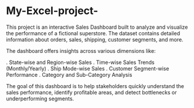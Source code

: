 # My-Excel-project-
This project is an interactive Sales Dashboard built to analyze and visualize the performance of a fictional superstore. The dataset contains detailed information about orders, sales, shipping, customer segments, and more.

The dashboard offers insights across various dimensions like:

. State-wise and Region-wise Sales
. Time-wise Sales Trends (Monthly/Yearly)
. Ship Mode-wise Sales
. Customer Segment-wise Performance
. Category and Sub-Category Analysis

The goal of this dashboard is to help stakeholders quickly understand the sales performance, identify profitable areas, and detect bottlenecks or underperforming segments.


 
